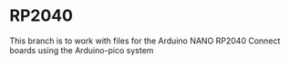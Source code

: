# RP2040

This branch is to work with files for the Arduino NANO RP2040 Connect boards using the Arduino-pico system


